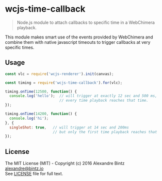 # wcjs-time-callback

> Node.js module to attach callbacks to specific time in a WebChimera playback.

This module makes smart use of the events provided by WebChimera and combine them with native javascript timeouts to trigger callbacks at very specific times.

## Usage

```javascript
const vlc = require('wcjs-renderer').init(canvas);

const timing = require('wcjs-time-callback').for(vlc);

timing.onTime(12500, function() {
  console.log('hello');  // will trigger at exactly 12 sec and 500 ms,
                         // every time playback reaches that time.
});

timing.onTime(14200, function() {
  console.log('hi');
}, {
  singleShot: true,   // will trigger at 14 sec and 200ms
                      // but only the first time playback reaches that time
});

```

## License

The MIT License (MIT) - Copyright (c) 2016 Alexandre Bintz <alexandre@bintz.io>  
See [LICENSE](LICENSE) file for full text.
